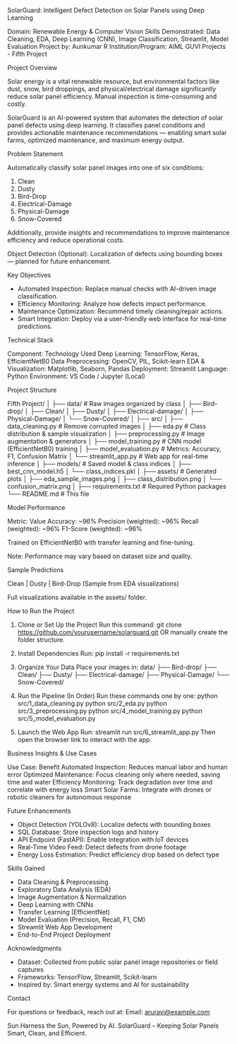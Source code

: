 SolarGuard: Intelligent Defect Detection on Solar Panels using Deep Learning

Domain: Renewable Energy & Computer Vision
Skills Demonstrated: Data Cleaning, EDA, Deep Learning (CNN), Image Classification, Streamlit, Model Evaluation
Project by: Aunkumar R
Institution/Program: AIML GUVI Projects - Fifth Project

Project Overview

Solar energy is a vital renewable resource, but environmental factors like dust, snow, bird droppings, and physical/electrical damage significantly reduce solar panel efficiency. Manual inspection is time-consuming and costly.

SolarGuard is an AI-powered system that automates the detection of solar panel defects using deep learning. It classifies panel conditions and provides actionable maintenance recommendations — enabling smart solar farms, optimized maintenance, and maximum energy output.

Problem Statement

Automatically classify solar panel images into one of six conditions:
1. Clean
2. Dusty
3. Bird-Drop
4. Electrical-Damage
5. Physical-Damage
6. Snow-Covered

Additionally, provide insights and recommendations to improve maintenance efficiency and reduce operational costs.

Object Detection (Optional): Localization of defects using bounding boxes — planned for future enhancement.

Key Objectives

- Automated Inspection: Replace manual checks with AI-driven image classification.
- Efficiency Monitoring: Analyze how defects impact performance.
- Maintenance Optimization: Recommend timely cleaning/repair actions.
- Smart Integration: Deploy via a user-friendly web interface for real-time predictions.

Technical Stack

Component: Technology Used
Deep Learning: TensorFlow, Keras, EfficientNetB0
Data Preprocessing: OpenCV, PIL, Scikit-learn
EDA & Visualization: Matplotlib, Seaborn, Pandas
Deployment: Streamlit
Language: Python
Environment: VS Code / Jupyter (Local)

Project Structure

Fifth Project/
│
├── data/                     # Raw images organized by class
│   ├── Bird-drop/
│   ├── Clean/
│   ├── Dusty/
│   ├── Electrical-damage/
│   ├── Physical-Damage/
│   └── Snow-Covered/
│
├── src/
│   ├── data_cleaning.py    # Remove corrupted images
│   ├── eda.py              # Class distribution & sample visualization
│   ├── preprocessing.py    # Image augmentation & generators
│   ├── model_training.py   # CNN model (EfficientNetB0) training
│   ├── model_evaluation.py # Metrics: Accuracy, F1, Confusion Matrix
│   └── streamlit_app.py    # Web app for real-time inference
│
├── models/                   # Saved model & class indices
│   ├── best_cnn_model.h5
│   └── class_indices.pkl
│
├── assets/                   # Generated plots
│   ├── eda_sample_images.png
│   ├── class_distribution.png
│   └── confusion_matrix.png
│
├── requirements.txt          # Required Python packages
└── README.md                 # This file

Model Performance

Metric: Value
Accuracy: ~96%
Precision (weighted): ~96%
Recall (weighted): ~96%
F1-Score (weighted): ~96%

Trained on EfficientNetB0 with transfer learning and fine-tuning.

Note: Performance may vary based on dataset size and quality.

Sample Predictions

Clean | Dusty | Bird-Drop
(Sample from EDA visualizations)

Full visualizations available in the assets/ folder.

How to Run the Project

1. Clone or Set Up the Project
Run this command:
git clone https://github.com/yourusername/solarguard.git
OR manually create the folder structure.

2. Install Dependencies
Run:
pip install -r requirements.txt

3. Organize Your Data
Place your images in:
data/
  ├── Bird-drop/
  ├── Clean/
  ├── Dusty/
  ├── Electrical-damage/
  ├── Physical-Damage/
  └── Snow-Covered/

4. Run the Pipeline (In Order)
Run these commands one by one:
python src/1_data_cleaning.py
python src/2_eda.py
python src/3_preprocessing.py
python src/4_model_training.py
python src/5_model_evaluation.py

5. Launch the Web App
Run:
streamlit run src/6_streamlit_app.py
Then open the browser link to interact with the app.

Business Insights & Use Cases

Use Case: Benefit
Automated Inspection: Reduces manual labor and human error
Optimized Maintenance: Focus cleaning only where needed, saving time and water
Efficiency Monitoring: Track degradation over time and correlate with energy loss
Smart Solar Farms: Integrate with drones or robotic cleaners for autonomous response

Future Enhancements

- Object Detection (YOLOv8): Localize defects with bounding boxes
- SQL Database: Store inspection logs and history
- API Endpoint (FastAPI): Enable integration with IoT devices
- Real-Time Video Feed: Detect defects from drone footage
- Energy Loss Estimation: Predict efficiency drop based on defect type

Skills Gained

- Data Cleaning & Preprocessing
- Exploratory Data Analysis (EDA)
- Image Augmentation & Normalization
- Deep Learning with CNNs
- Transfer Learning (EfficientNet)
- Model Evaluation (Precision, Recall, F1, CM)
- Streamlit Web App Development
- End-to-End Project Deployment

Acknowledgments

- Dataset: Collected from public solar panel image repositories or field captures
- Frameworks: TensorFlow, Streamlit, Scikit-learn
- Inspired by: Smart energy systems and AI for sustainability

Contact

For questions or feedback, reach out at:
Email: aruravi@example.com

Sun Harness the Sun, Powered by AI.
SolarGuard – Keeping Solar Panels Smart, Clean, and Efficient.
